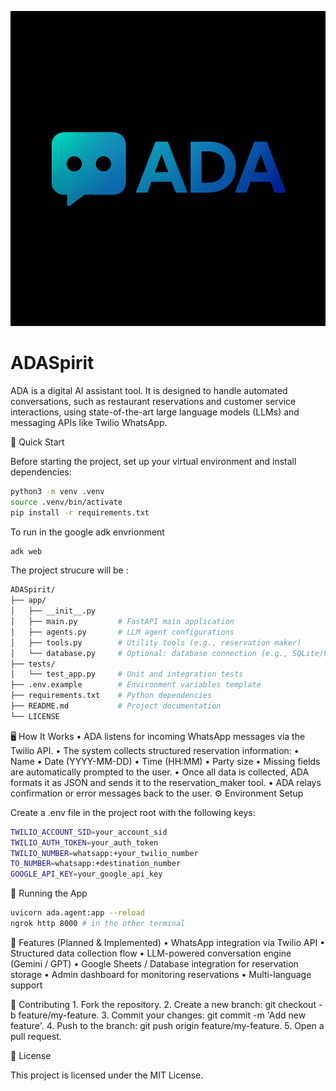 ![ADA Logo](./logo.png)

# ADASpirit
ADA is a digital AI assistant tool. It is designed to handle automated conversations, such as restaurant reservations and customer service interactions, using state-of-the-art large language models (LLMs) and messaging APIs like Twilio WhatsApp.

🚀 Quick Start

Before starting the project, set up your virtual environment and install dependencies:
```bash
python3 -m venv .venv
source .venv/bin/activate
pip install -r requirements.txt

```
To run in the google adk envrionment
```bash
adk web
```

The project strucure will be :
```bash
ADASpirit/
├── app/
│   ├── __init__.py
│   ├── main.py         # FastAPI main application
│   ├── agents.py       # LLM agent configurations
│   ├── tools.py        # Utility tools (e.g., reservation maker)
│   └── database.py     # Optional: database connection (e.g., SQLite/PostgreSQL)
├── tests/
│   └── test_app.py     # Unit and integration tests
├── .env.example        # Environment variables template
├── requirements.txt    # Python dependencies
├── README.md           # Project documentation
└── LICENSE
```

🖥️ How It Works
	•	ADA listens for incoming WhatsApp messages via the Twilio API.
	•	The system collects structured reservation information:
	•	Name
	•	Date (YYYY-MM-DD)
	•	Time (HH:MM)
	•	Party size
	•	Missing fields are automatically prompted to the user.
	•	Once all data is collected, ADA formats it as JSON and sends it to the reservation_maker tool.
	•	ADA relays confirmation or error messages back to the user.
⚙️ Environment Setup

Create a .env file in the project root with the following keys:
```bash
TWILIO_ACCOUNT_SID=your_account_sid
TWILIO_AUTH_TOKEN=your_auth_token
TWILIO_NUMBER=whatsapp:+your_twilio_number
TO_NUMBER=whatsapp:+destination_number
GOOGLE_API_KEY=your_google_api_key
```

🧪 Running the App

```bash
uvicorn ada.agent:app --reload
ngrok http 8000 # in the other terminal
```

📝 Features (Planned & Implemented)
	•	WhatsApp integration via Twilio API
	•	Structured data collection flow
	•	LLM-powered conversation engine (Gemini / GPT)
	•	Google Sheets / Database integration for reservation storage
	•	Admin dashboard for monitoring reservations
	•	Multi-language support

👥 Contributing
	1.	Fork the repository.
	2.	Create a new branch: git checkout -b feature/my-feature.
	3.	Commit your changes: git commit -m 'Add new feature'.
	4.	Push to the branch: git push origin feature/my-feature.
	5.	Open a pull request.

📄 License

This project is licensed under the MIT License.
